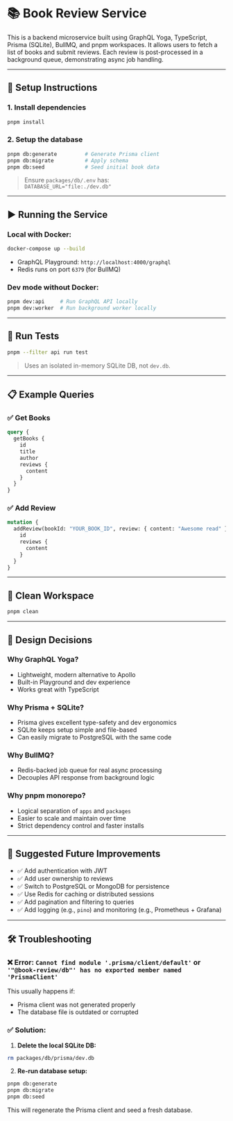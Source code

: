 # 📚 Book Review Service

This is a backend microservice built using GraphQL Yoga, TypeScript, Prisma (SQLite), BullMQ, and pnpm workspaces. It allows users to fetch a list of books and submit reviews. Each review is post-processed in a background queue, demonstrating async job handling.

---

## 🚀 Setup Instructions

### 1. Install dependencies

```bash
pnpm install
```

### 2. Setup the database

```bash
pnpm db:generate         # Generate Prisma client
pnpm db:migrate          # Apply schema
pnpm db:seed             # Seed initial book data
```

> Ensure `packages/db/.env` has:  
> `DATABASE_URL="file:./dev.db"`

---

## ▶️ Running the Service

### Local with Docker:

```bash
docker-compose up --build
```

- GraphQL Playground: `http://localhost:4000/graphql`
- Redis runs on port `6379` (for BullMQ)

### Dev mode without Docker:

```bash
pnpm dev:api     # Run GraphQL API locally
pnpm dev:worker  # Run background worker locally
```

---

## 🧪 Run Tests

```bash
pnpm --filter api run test
```

> Uses an isolated in-memory SQLite DB, not `dev.db`.

---

## 📋 Example Queries

### ✅ Get Books

```graphql
query {
  getBooks {
    id
    title
    author
    reviews {
      content
    }
  }
}
```

### ✅ Add Review

```graphql
mutation {
  addReview(bookId: "YOUR_BOOK_ID", review: { content: "Awesome read" }) {
    id
    reviews {
      content
    }
  }
}
```

---

## 🧹 Clean Workspace

```bash
pnpm clean
```

---

## 🧠 Design Decisions

### Why GraphQL Yoga?

- Lightweight, modern alternative to Apollo
- Built-in Playground and dev experience
- Works great with TypeScript

### Why Prisma + SQLite?

- Prisma gives excellent type-safety and dev ergonomics
- SQLite keeps setup simple and file-based
- Can easily migrate to PostgreSQL with the same code

### Why BullMQ?

- Redis-backed job queue for real async processing
- Decouples API response from background logic

### Why pnpm monorepo?

- Logical separation of `apps` and `packages`
- Easier to scale and maintain over time
- Strict dependency control and faster installs

---

## 🔮 Suggested Future Improvements

- ✅ Add authentication with JWT
- ✅ Add user ownership to reviews
- ✅ Switch to PostgreSQL or MongoDB for persistence
- ✅ Use Redis for caching or distributed sessions
- ✅ Add pagination and filtering to queries
- ✅ Add logging (e.g., `pino`) and monitoring (e.g., Prometheus + Grafana)

---

## 🛠️ Troubleshooting

### ❌ Error: `Cannot find module '.prisma/client/default'` or `'"@book-review/db"' has no exported member named 'PrismaClient'`

This usually happens if:

- Prisma client was not generated properly
- The database file is outdated or corrupted

### ✅ Solution:

1. **Delete the local SQLite DB:**

```bash
rm packages/db/prisma/dev.db
```

2. **Re-run database setup:**

```bash
pnpm db:generate
pnpm db:migrate
pnpm db:seed
```

This will regenerate the Prisma client and seed a fresh database.
